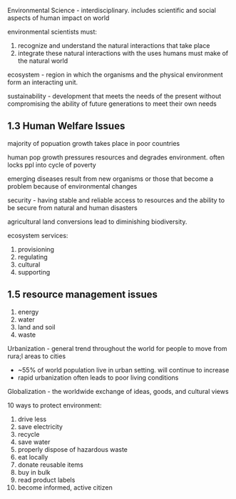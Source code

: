 Environmental Science - interdisciplinary. includes scientific and social aspects of human impact on world

environmental scientists must: 
1. recognize and understand the natural interactions that take place
2. integrate these natural interactions with the uses humans must make of the natural world

ecosystem - region in which the organisms and the physical environment form an interacting unit.

sustainability - development that meets the needs of the present without compromising the ability of future generations to meet their own needs

1.3 Human Welfare Issues
 -- 
majority of popuation growth takes place in poor countries

human pop growth pressures resources and degrades environment. often locks ppl into cycle of poverty

emerging diseases result from new organisms or those that become a problem because of environmental changes

security - having stable and reliable access to resources and the ability to be secure from natural and human disasters

agricultural land conversions lead to diminishing biodiversity.

ecosystem services: 
1. provisioning
2. regulating
3. cultural
4. supporting

1.5 resource management issues
--
1. energy
2. water
3. land and soil
4. waste

Urbanization - general trend throughout the world for people to move from rura;l areas to cities
 - ~55% of world population live in urban setting. will continue to increase
- rapid urbanization often leads to poor living conditions

Globalization - the worldwide exchange of ideas, goods, and cultural views

10 ways to protect environment:
1. drive less
2. save electricity
3. recycle
4. save water
5. properly dispose of hazardous waste
6. eat locally
7. donate reusable items
8. buy in bulk
9. read product labels
10. become informed, active citizen

